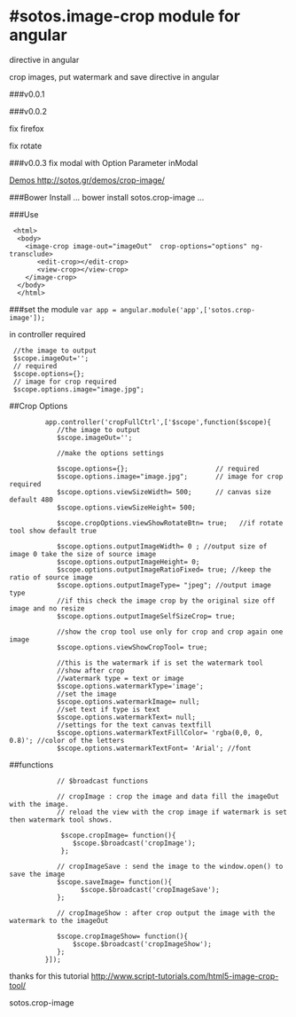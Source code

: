 #sotos.image-crop module for angular
================
directive in angular 

crop images, put watermark and save directive in angular 

###v0.0.1

###v0.0.2

fix firefox

fix rotate

###v0.0.3
fix modal 
with Option Parameter inModal

[Demos http://sotos.gr/demos/crop-image/ ](http://sotos.gr/demos/crop-image/)


###Bower Install
...
bower install sotos.crop-image
...

###Use
```
 <html>
  <body>
    <image-crop image-out="imageOut"  crop-options="options" ng-transclude>
       <edit-crop></edit-crop>
       <view-crop></view-crop>
    </image-crop>
  </body>
  </html>
```
  
 
###set the module
`var app = angular.module('app',['sotos.crop-image']);`
 
in controller required  

```
 //the image to output
 $scope.imageOut='';
 // required
 $scope.options={}; 
 // image for crop required
 $scope.options.image="image.jpg";       
```
 
##Crop Options
```
         app.controller('cropFullCtrl',['$scope',function($scope){
            //the image to output
            $scope.imageOut='';
 
            //make the options settings
 
            $scope.options={};                      // required
            $scope.options.image="image.jpg";       // image for crop required
            $scope.options.viewSizeWidth= 500;      // canvas size default 480
            $scope.options.viewSizeHeight= 500;
 
            $scope.cropOptions.viewShowRotateBtn= true;   //if rotate tool show default true
 
            $scope.options.outputImageWidth= 0 ; //output size of image 0 take the size of source image
            $scope.options.outputImageHeight= 0;
            $scope.options.outputImageRatioFixed= true; //keep the ratio of source image
            $scope.options.outputImageType= "jpeg"; //output image type
            //if this check the image crop by the original size off image and no resize
            $scope.options.outputImageSelfSizeCrop= true;
 
            //show the crop tool use only for crop and crop again one image
            $scope.options.viewShowCropTool= true;
 
            //this is the watermark if is set the watermark tool
            //show after crop
            //watermark type = text or image
            $scope.options.watermarkType='image';
            //set the image
            $scope.options.watermarkImage= null;
            //set text if type is text
            $scope.options.watermarkText= null;
            //settings for the text canvas textfill
            $scope.options.watermarkTextFillColor= 'rgba(0,0, 0, 0.8)'; //color of the letters
            $scope.options.watermarkTextFont= 'Arial'; //font
```
##functions
``` 
            // $broadcast functions
 
            // cropImage : crop the image and data fill the imageOut with the image.
            // reload the view with the crop image if watermark is set then watermark tool shows.
 
             $scope.cropImage= function(){
                $scope.$broadcast('cropImage');
             };
 
            // cropImageSave : send the image to the window.open() to save the image
            $scope.saveImage= function(){
                  $scope.$broadcast('cropImageSave');
            };
 
            // cropImageShow : after crop output the image with the watermark to the imageOut
 
            $scope.cropImageShow= function(){
                $scope.$broadcast('cropImageShow');
            };
         }]);
```

thanks for this tutorial http://www.script-tutorials.com/html5-image-crop-tool/

sotos.crop-image

